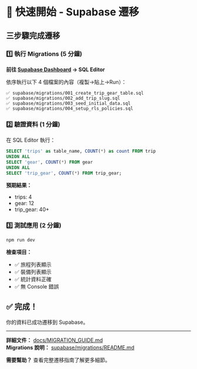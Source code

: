 # 🚀 快速開始 - Supabase 遷移

## 三步驟完成遷移

### 1️⃣ 執行 Migrations (5 分鐘)

**前往 [Supabase Dashboard](https://app.supabase.com/) → SQL Editor**

依序執行以下 4 個檔案的內容（複製→貼上→Run）：

```
✅ supabase/migrations/001_create_trip_gear_table.sql
✅ supabase/migrations/002_add_trip_slug.sql
✅ supabase/migrations/003_seed_initial_data.sql
✅ supabase/migrations/004_setup_rls_policies.sql
```

### 2️⃣ 驗證資料 (1 分鐘)

在 SQL Editor 執行：

```sql
SELECT 'trips' as table_name, COUNT(*) as count FROM trip
UNION ALL
SELECT 'gear', COUNT(*) FROM gear
UNION ALL
SELECT 'trip_gear', COUNT(*) FROM trip_gear;
```

**預期結果：**
- trips: 4
- gear: 12
- trip_gear: 40+

### 3️⃣ 測試應用 (2 分鐘)

```bash
npm run dev
```

**檢查項目：**
- ✅ 旅程列表顯示
- ✅ 裝備列表顯示
- ✅ 統計資料正確
- ✅ 無 Console 錯誤

## ✅ 完成！

你的資料已成功遷移到 Supabase。

---

**詳細文件：** [docs/MIGRATION_GUIDE.md](docs/MIGRATION_GUIDE.md)  
**Migrations 說明：** [supabase/migrations/README.md](supabase/migrations/README.md)

**需要幫助？** 查看完整遷移指南了解更多細節。

